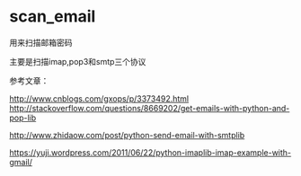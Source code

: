 # scan_email
用来扫描邮箱密码

主要是扫描imap,pop3和smtp三个协议

参考文章：

http://www.cnblogs.com/gxops/p/3373492.html 
http://stackoverflow.com/questions/8669202/get-emails-with-python-and-pop-lib

http://www.zhidaow.com/post/python-send-email-with-smtplib

https://yuji.wordpress.com/2011/06/22/python-imaplib-imap-example-with-gmail/
